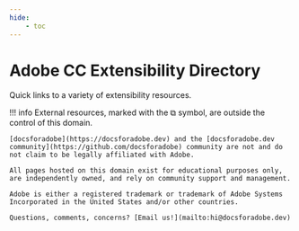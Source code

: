 ```yaml
---
hide:
    - toc
---
```


# Adobe CC Extensibility Directory

Quick links to a variety of extensibility resources.

<div id="filterButtons">
    <div id="filterBtnsTags"></div>
    <div id="filterBtnsApps"></div>
</div>

<div id="links" class="grid cards">
    <ul id="linklist" />
</div>

!!! info
    External resources, marked with the &#x29C9; symbol, are outside the control of this domain.

    [docsforadobe](https://docsforadobe.dev) and the [docsforadobe.dev community](https://github.com/docsforadobe) community are not and do not claim to be legally affiliated with Adobe.

    All pages hosted on this domain exist for educational purposes only, are independently owned, and rely on community support and management.

    Adobe is either a registered trademark or trademark of Adobe Systems Incorporated in the United States and/or other countries.

    Questions, comments, concerns? [Email us!](mailto:hi@docsforadobe.dev)
